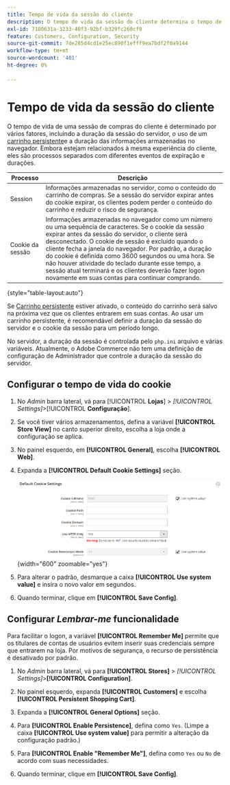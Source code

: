 ```yaml
---
title: Tempo de vida da sessão do cliente
description: O tempo de vida da sessão do cliente determina o tempo de vida de uma sessão de compras do cliente.
exl-id: 7180631a-3233-40f3-92bf-b329fc260cf9
feature: Customers, Configuration, Security
source-git-commit: 7de285d4cd1e25ec890f1efff9ea7bdf2f0a9144
workflow-type: tm+mt
source-wordcount: '401'
ht-degree: 0%

---
```


# Tempo de vida da sessão do cliente

O tempo de vida de uma sessão de compras do cliente é determinado por vários fatores, incluindo a duração da sessão do servidor, o uso de um [carrinho persistente](../stores-purchase/cart-persistent.md)e a duração das informações armazenadas no navegador. Embora estejam relacionados à mesma experiência do cliente, eles são processos separados com diferentes eventos de expiração e durações.

| Processo | Descrição |
| --- | --- |
| Session | Informações armazenadas no servidor, como o conteúdo do carrinho de compras. Se a sessão do servidor expirar antes do cookie expirar, os clientes podem perder o conteúdo do carrinho e reduzir o risco de segurança. |
| Cookie da sessão | Informações armazenadas no navegador como um número ou uma sequência de caracteres. Se o cookie da sessão expirar antes da sessão do servidor, o cliente será desconectado. O cookie de sessão é excluído quando o cliente fecha a janela do navegador. Por padrão, a duração do cookie é definida como 3600 segundos ou uma hora. Se não houver atividade do teclado durante esse tempo, a sessão atual terminará e os clientes deverão fazer logon novamente em suas contas para continuar comprando. |

{style="table-layout:auto"}

Se [Carrinho persistente](../stores-purchase/cart-persistent.md) estiver ativado, o conteúdo do carrinho será salvo na próxima vez que os clientes entrarem em suas contas. Ao usar um carrinho persistente, é recomendável definir a duração da sessão do servidor e o cookie da sessão para um período longo.

No servidor, a duração da sessão é controlada pelo `php.ini` arquivo e várias variáveis. Atualmente, o Adobe Commerce não tem uma definição de configuração de Administrador que controle a duração da sessão do servidor.

## Configurar o tempo de vida do cookie

1. No _Admin_ barra lateral, vá para [!UICONTROL **Lojas**] > _[!UICONTROL Settings]_>[!UICONTROL **Configuração**].

1. Se você tiver vários armazenamentos, defina a variável **[!UICONTROL Store View]** no canto superior direito, escolha a loja onde a configuração se aplica.

1. No painel esquerdo, em **[!UICONTROL General]**, escolha **[!UICONTROL Web]**.

1. Expanda a **[!UICONTROL Default Cookie Settings]** seção.

   ![Configurações de cookie padrão](../configuration-reference/general/assets/web-default-cookie-settings.png){width="600" zoomable="yes"}

1. Para alterar o padrão, desmarque a caixa **[!UICONTROL Use system value]** e insira o novo valor em segundos.

1. Quando terminar, clique em **[!UICONTROL Save Config]**.

## Configurar _Lembrar-me_ funcionalidade

Para facilitar o logon, a variável **[!UICONTROL Remember Me]** permite que os titulares de contas de usuários evitem inserir suas credenciais sempre que entrarem na loja. Por motivos de segurança, o recurso de persistência é desativado por padrão.

1. No _Admin_ barra lateral, vá para **[!UICONTROL Stores]** > _[!UICONTROL Settings]_>**[!UICONTROL Configuration]**.

1. No painel esquerdo, expanda **[!UICONTROL Customers]** e escolha **[!UICONTROL Persistent Shopping Cart]**.

1. Expanda a **[!UICONTROL General Options]** seção.

1. Para **[!UICONTROL Enable Persistence]**, defina como `Yes`. (Limpe a caixa **[!UICONTROL Use system value]** para permitir a alteração da configuração padrão.)

1. Para **[!UICONTROL Enable "Remember Me"]**, defina como `Yes` ou `No` de acordo com suas necessidades.

1. Quando terminar, clique em **[!UICONTROL Save Config]**.
